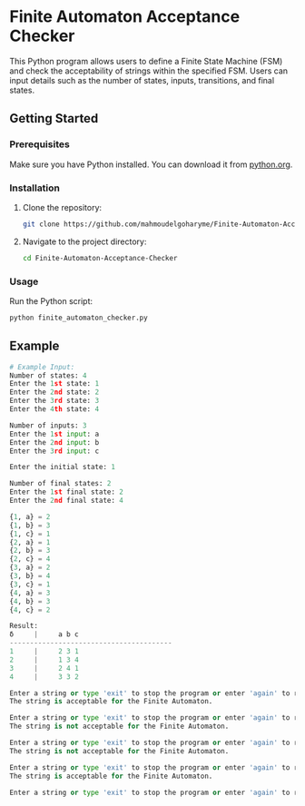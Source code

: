 # Finite Automaton Acceptance Checker

This Python program allows users to define a Finite State Machine (FSM) and check the acceptability of strings within the specified FSM. Users can input details such as the number of states, inputs, transitions, and final states.

## Getting Started

### Prerequisites

Make sure you have Python installed. You can download it from [python.org](https://www.python.org/downloads/).

### Installation

1. Clone the repository:

    ```bash
    git clone https://github.com/mahmoudelgoharyme/Finite-Automaton-Acceptance-Checker.git
    ```

2. Navigate to the project directory:

    ```bash
    cd Finite-Automaton-Acceptance-Checker
    ```

### Usage

Run the Python script:

```bash
python finite_automaton_checker.py
```

## Example

```python
# Example Input:
Number of states: 4
Enter the 1st state: 1
Enter the 2nd state: 2
Enter the 3rd state: 3
Enter the 4th state: 4

Number of inputs: 3
Enter the 1st input: a
Enter the 2nd input: b
Enter the 3rd input: c

Enter the initial state: 1

Number of final states: 2
Enter the 1st final state: 2
Enter the 2nd final state: 4

{1, a} = 2
{1, b} = 3
{1, c} = 1
{2, a} = 1
{2, b} = 3
{2, c} = 4
{3, a} = 2
{3, b} = 4
{3, c} = 1
{4, a} = 3
{4, b} = 3
{4, c} = 2

Result:
δ     |     a b c
----------------------------------------
1     |     2 3 1
2     |     1 3 4
3     |     2 4 1
4     |     3 3 2

Enter a string or type 'exit' to stop the program or enter 'again' to run the program again: ccca
The string is acceptable for the Finite Automaton.

Enter a string or type 'exit' to stop the program or enter 'again' to run the program again: cbabc
The string is not acceptable for the Finite Automaton.

Enter a string or type 'exit' to stop the program or enter 'again' to run the program again: b
The string is not acceptable for the Finite Automaton.

Enter a string or type 'exit' to stop the program or enter 'again' to run the program again: bbbb
The string is acceptable for the Finite Automaton.

Enter a string or type 'exit' to stop the program or enter 'again' to run the program again: exit

